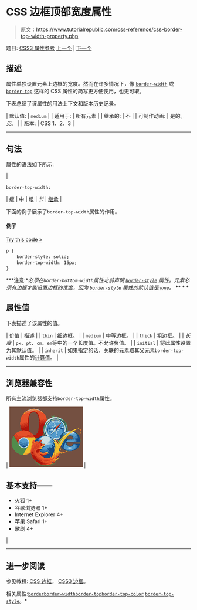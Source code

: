 # CSS 边框顶部宽度属性

> 原文：<https://www.tutorialrepublic.com/css-reference/css-border-top-width-property.php>

题目: [CSS3 属性参考](css3-properties.php) [上一个](css-border-top-style-property.php) | [下一个](css-border-width-property.php)

## 描述

属性单独设置元素上边框的宽度。然而在许多情况下，像 [`border-width`](css-border-width-property.php) 或 [`border-top`](css-border-top-property.php) 这样的 CSS 属性的简写更方便使用，也更可取。

下表总结了该属性的用法上下文和版本历史记录。

| 默认值: | `medium` |
| 适用于: | 所有元素 |
| 继承的: | 不 |
| 可制作动画: | 是的。 [*见*](css-animatable-properties.php)*。* |
| 版本: | CSS 1，2，3 |

* * *

## 句法

属性的语法如下所示:

| 

```
border-top-width: 
```

 | 瘦 &#124; 中 &#124; 粗 &#124; *长* &#124; [继承](../definitions.php#inherit) |

下面的例子展示了`border-top-width`属性的作用。

#### 例子

[Try this code »](../codelab.php?topic=css&file=border-top-width-property "Try this code using online Editor")

```
p {
    border-style: solid;
    border-top-width: 15px;
}
```

 ***注意:**必须在`border-bottom-width`属性之前声明 [`border-style`](css-border-style-property.php) 属性。元素必须有边框才能设置边框的宽度，因为 [`border-style`](css-border-style-property.php) 属性的默认值是`none`。*  ** * *

## 属性值

下表描述了该属性的值。

| 价值 | 描述 |
| `thin` | 细边框。 |
| `medium` | 中等边框。 |
| `thick` | 粗边框。 |
| *长度* | `px`、`pt`、`cm`、`em`等中的一个长度值。不允许负值。 |
| `initial` | 将此属性设置为其默认值。 |
| `inherit` | 如果指定的话，关联的元素取其父元素`border-top-width`属性的[计算值](../definitions.php#computed-value)。 |

* * *

## 浏览器兼容性

所有主流浏览器都支持`border-top-width`属性。

| ![Browsers Icon](img/e9331123c77668c1832e541c2fca1002.png) | 

## 基本支持——

*   火狐 1+
*   谷歌浏览器 1+
*   Internet Explorer 4+
*   苹果 Safari 1+
*   歌剧 4+

 |

* * *

## 进一步阅读

参见教程: [CSS 边框](../css-tutorial/css-border.php)， [CSS3 边框](../css-tutorial/css3-border.php)。

相关属性:[`border`](css-border-property.php)[`border-width`](css-border-width-property.php)[`border-top`](css-border-top-property.php)[`border-top-color`](css-border-top-color-property.php)
[`border-top-style`](css-border-top-style-property.php)。*